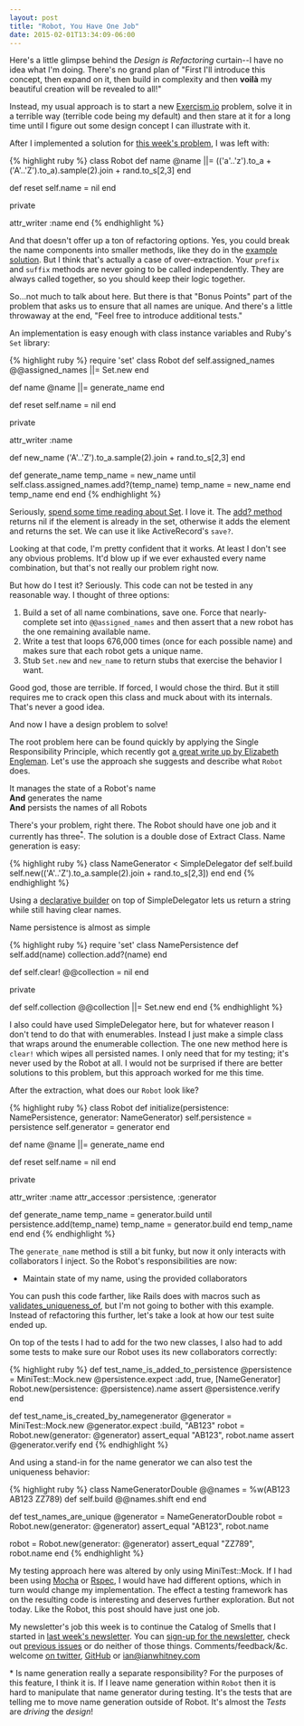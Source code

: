 ```yaml
---
layout: post
title: "Robot, You Have One Job"
date: 2015-02-01T13:34:09-06:00
---
```

Here's a little glimpse behind the _Design is Refactoring_ curtain--I have no idea what I'm doing. There's no grand plan of "First I'll introduce this concept, then expand on it, then build in complexity and then **voilà** my beautiful creation will be revealed to all!"

Instead, my usual approach is to start a new [Exercism.io](http://exercism.io/) problem, solve it in a terrible way (terrible code being my default) and then stare at it for a long time until I figure out some design concept I can illustrate with it.

<!--break-->

After I implemented a solution for [this week's problem](https://github.com/exercism/x-common/blob/master/robot-name.md), I was left with:

{% highlight ruby %}
class Robot
  def name
    @name ||= (('a'..'z').to_a + ('A'..'Z').to_a).sample(2).join + rand.to_s[2,3]
  end

  def reset
    self.name = nil
  end

  private

  attr_writer :name
end
{% endhighlight %}

And that doesn't offer up a ton of refactoring options. Yes, you could break the name components into smaller methods, like they do in the [example solution](https://github.com/exercism/xruby/blob/master/robot-name/example.rb). But I think that's actually a case of over-extraction. Your `prefix` and `suffix` methods are never going to be called independently. They are always called together, so you should keep their logic together.

So&hellip;not much to talk about here. But there is that "Bonus Points" part of the problem that asks us to ensure that all names are unique. And there's a little throwaway at the end, "Feel free to introduce additional tests."

An implementation is easy enough with class instance variables and Ruby's `Set` library:

{% highlight ruby %}
require 'set'
class Robot
  def self.assigned_names
    @@assigned_names ||= Set.new
  end

  def name
    @name ||= generate_name
  end

  def reset
    self.name = nil
  end

  private

  attr_writer :name

  def new_name
    ('A'..'Z').to_a.sample(2).join + rand.to_s[2,3]
  end

  def generate_name
    temp_name = new_name
    until self.class.assigned_names.add?(temp_name)
      temp_name = new_name
    end
    temp_name
  end
end
{% endhighlight %}

Seriously, [spend some time reading about Set](http://www.ruby-doc.org/stdlib-2.2.0/libdoc/set/rdoc/Set.html). I love it. The [add? method](http://www.ruby-doc.org/stdlib-2.2.0/libdoc/set/rdoc/Set.html#method-i-add-3F) returns nil if the element is already in the set, otherwise it adds the element and returns the set. We can use it like ActiveRecord's `save?`.

Looking at that code, I'm pretty confident that it works. At least I don't see any obvious problems. It'd blow up if we ever exhausted every name combination, but that's not really our problem right now. 

But how do I test it? Seriously. This code can not be tested in any reasonable way. I thought of three options:

1. Build a set of all name combinations, save one. Force that nearly-complete set into ``@@assigned_names`` and then assert that a new robot has the one remaining available name.
2. Write a test that loops 676,000 times (once for each possible name) and makes sure that each robot gets a unique name.
3. Stub `Set.new` and `new_name` to return stubs that exercise the behavior I want.

Good god, those are terrible. If forced, I would chose the third. But it still requires me to crack open this class and muck about with its internals. That's never a good idea.

And now I have a design problem to solve!

The root problem here can be found quickly by applying the Single Responsibility Principle, which recently got [a great write up by Elizabeth Engleman](http://blog.8thlight.com/elizabeth-engelman/2015/01/22/single-responsibility-principle-why-does-it-matter.html). Let's use the approach she suggests and describe what `Robot` does.

It manages the state of a Robot's name<br />
**And** generates the name<br />
**And** persists the names of all Robots

There's your problem, right there. The Robot should have one job and it currently has three<sup>[\*](#one)</sup>. The solution is a double dose of Extract Class. Name generation is easy:

{% highlight ruby %}
class NameGenerator < SimpleDelegator
  def self.build
    self.new(('A'..'Z').to_a.sample(2).join + rand.to_s[2,3])
  end
end
{% endhighlight %}

Using a [declarative builder](http://programming.ianwhitney.com/blog/2014/04/13/4-simple-rules-and-declarative-builders/) on top of SimpleDelegator lets us return a string while still having clear names.

Name persistence is almost as simple

{% highlight ruby %}
require 'set'
class NamePersistence
  def self.add(name)
    collection.add?(name)
  end

  def self.clear!
    @@collection = nil
  end

  private

  def self.collection
    @@collection ||= Set.new
  end
end
{% endhighlight %}

I also could have used SimpleDelegator here, but for whatever reason I don't tend to do that with enumerables. Instead I just make a simple class that wraps around the enumerable collection. The one new method here is `clear!` which wipes all persisted names. I only need that for my testing; it's never used by the Robot at all. I would not be surprised if there are better solutions to this problem, but this approach worked for me this time.

After the extraction, what does our `Robot` look like?

{% highlight ruby %}
class Robot
  def initialize(persistence: NamePersistence, generator: NameGenerator)
    self.persistence = persistence
    self.generator = generator
  end

  def name
    @name ||= generate_name
  end

  def reset
    self.name = nil
  end

  private

  attr_writer :name
  attr_accessor :persistence, :generator

  def generate_name
    temp_name = generator.build
    until persistence.add(temp_name)
      temp_name = generator.build
    end
    temp_name
  end
end
{% endhighlight %}

The `generate_name` method is still a bit funky, but now it only interacts with collaborators I inject. So the Robot's responsibilities are now:

- Maintain state of my name, using the provided collaborators

You can push this code farther, like Rails does with macros such as [validates_uniqueness_of](http://apidock.com/rails/ActiveRecord/Validations/ClassMethods/validates_uniqueness_of), but I'm not going to bother with this example. Instead of refactoring this further, let's take a look at how our test suite ended up.

On top of the tests I had to add for the two new classes, I also had to add some tests to make sure our Robot uses its new collaborators correctly:

{% highlight ruby %}
def test_name_is_added_to_persistence
  @persistence = MiniTest::Mock.new
  @persistence.expect :add, true, [NameGenerator]
  Robot.new(persistence: @persistence).name
  assert @persistence.verify
end

def test_name_is_created_by_namegenerator
  @generator = MiniTest::Mock.new
  @generator.expect :build, "AB123"
  robot = Robot.new(generator: @generator)
  assert_equal "AB123", robot.name
  assert @generator.verify
end
{% endhighlight %}

And using a stand-in for the name generator we can also test the uniqueness behavior:

{% highlight ruby %}
class NameGeneratorDouble
  @@names = %w(AB123 AB123 ZZ789)
  def self.build
    @@names.shift
  end
end

def test_names_are_unique
  @generator = NameGeneratorDouble
  robot = Robot.new(generator: @generator)
  assert_equal "AB123", robot.name

  robot = Robot.new(generator: @generator)
  assert_equal "ZZ789", robot.name
end
{% endhighlight %}

My testing approach here was altered by only using MiniTest::Mock. If I had been using [Mocha](http://gofreerange.com/mocha/docs/) or [Rspec](http://rspec.info/), I would have had different options, which in turn would change my implementation. The effect a testing framework has on the resulting code is interesting and deserves further exploration. But not today. Like the Robot, this post should have just one job.

My newsletter's job this week is to continue the Catalog of Smells that I started in [last week's newsletter](http://tinyletter.com/ianwhitney/letters/a-catalog-of-smells). You can [sign-up for the newsletter](http://tinyletter.com/ianwhitney/), check out [previous issues](http://tinyletter.com/ianwhitney/archive) or do neither of those things. Comments/feedback/&c. welcome [on twitter](https://twitter.com/iwhitney/), [GitHub](https://github.com/IanWhitney/designisrefactoring) or ian@ianwhitney.com

<a name='one'>\*</a> Is name generation really a separate responsibility? For the purposes of this feature, I think it is. If I leave name generation within `Robot` then it is hard to manipulate that name generator during testing. It's the tests that are telling me to move name generation outside of Robot. It's almost the _Tests_ are _driving_ the _design_!
